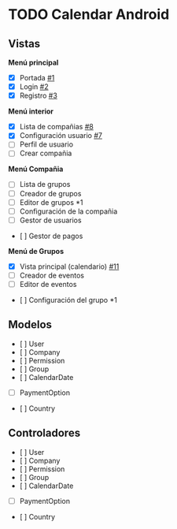 TODO Calendar Android
===================

Vistas
-------------

**Menú principal**
- [x] Portada [#1](../../issues/1)
- [x] Login  [#2](../../issues/2)
- [x] Registro  [#3](../../issues/3)

**Menú interior**
- [x] Lista de compañias     [#8](../../issues/8)
- [x] Configuración usuario  [#7](../../issues/7)
- [ ] Perfil de usuario 
- [ ] Crear compañia

**Menú Compañia**
- [ ] Lista de grupos
- [ ] Creador de grupos
- [ ] Editor de grupos *1
- [ ] Configuración de la compañia 
- [ ] Gestor de usuarios
- [ ] Gestor de pagos

**Menú de Grupos**
- [x] Vista principal (calendario) [#11](../../issues/11)
- [ ] Creador de eventos
- [ ] Editor de eventos
- [ ] Configuración del grupo *1

Modelos
-------------

- [ ] User
- [ ] Company
- [ ] Permission
- [ ] Group
- [ ] CalendarDate
- [ ] PaymentOption
- [ ] Country

Controladores
-------------

- [ ] User
- [ ] Company
- [ ] Permission
- [ ] Group
- [ ] CalendarDate
- [ ] PaymentOption
- [ ] Country
